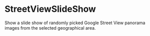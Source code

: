 
# StreetViewSlideShow

Show a slide show of randomly picked Google Street View panorama images from the selected geographical area.  
